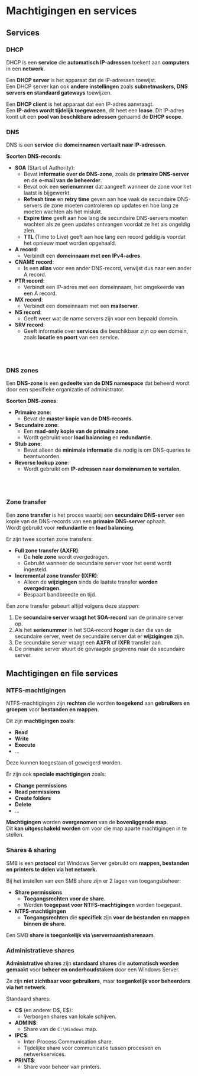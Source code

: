 # Machtigingen en services

## Services

### DHCP

DHCP is een **service** die **automatisch IP-adressen** toekent aan **computers** in een **netwerk**.

Een **DHCP server** is het apparaat dat de IP-adressen toewijst.\
Een DHCP server kan ook **andere instellingen** zoals **subnetmaskers, DNS servers en standaard gateways** toewijzen.

Een **DHCP client** is het apparaat dat een IP-adres aanvraagt.\
Een **IP-adres wordt tijdelijk toegewezen**, dit heet een **lease**.
Dit IP-adres komt uit een **pool van beschikbare adressen** genaamd de **DHCP scope**.

### DNS

DNS is een **service** die **domeinnamen vertaalt naar IP-adressen**.

**Soorten DNS-records**:
- **SOA** (Start of Authority):
    - Bevat **informatie over de DNS-zone**, zoals de **primaire DNS-server** en de **e-mail van de beheerder**.
    - Bevat ook een **serienummer** dat aangeeft wanneer de zone voor het laatst is bijgewerkt.
    - **Refresh time** en **retry time** geven aan hoe vaak de secundaire DNS-servers de zone moeten controleren op updates en hoe lang 
ze moeten wachten als het mislukt.
    - **Expire time** geeft aan hoe lang de secundaire DNS-servers moeten wachten als ze geen updates ontvangen voordat
ze het als ongeldig zien.
    - **TTL** (Time to Live) geeft aan hoe lang een record geldig is voordat het opnieuw moet worden opgehaald.
- **A record**:
    - Verbindt een **domeinnaam met een IPv4-adres**.
- **CNAME record**:
    - Is een **alias** voor een ander DNS-record, verwijst dus naar een ander A record.
- **PTR record**:
    - Verbindt een IP-adres met een domeinnaam, het omgekeerde van een A record.
- **MX record**:
    - Verbindt een domeinnaam met een **mailserver**.
- **NS record**:
    - Geeft weer wat de name servers zijn voor een bepaald domein.
- **SRV record**:
    - Geeft informatie over **services** die beschikbaar zijn op een domein, zoals **locatie en poort** van een service.

<!-- INVISIBLE CHARACTERS FOR SECTION LINE -->
<format style="underline">
⠀⠀⠀⠀⠀⠀⠀⠀⠀⠀⠀⠀⠀⠀⠀⠀⠀⠀⠀⠀⠀⠀⠀⠀⠀⠀⠀⠀⠀⠀⠀⠀⠀⠀⠀⠀⠀⠀⠀⠀⠀⠀⠀⠀⠀⠀⠀⠀⠀⠀⠀⠀⠀⠀⠀⠀⠀⠀⠀⠀⠀⠀⠀⠀⠀⠀⠀⠀⠀⠀⠀⠀⠀⠀⠀⠀⠀⠀⠀⠀⠀⠀⠀⠀⠀⠀⠀⠀⠀⠀⠀⠀⠀
</format>
<!-- INVISIBLE CHARACTERS FOR SECTION LINE -->

### DNS zones

Een **DNS-zone** is een **gedeelte van de DNS namespace** dat beheerd wordt door een specifieke organizatie of administrator.

**Soorten DNS-zones**:
- **Primaire zone**:
    - Bevat de **master kopie van de DNS-records**.
- **Secundaire zone**:
    - Een **read-only kopie van de primaire zone**.
    - Wordt gebruikt voor **load balancing** en **redundantie**.
- **Stub zone**:
    - Bevat alleen de **minimale informatie** die nodig is om DNS-queries te beantwoorden.
- **Reverse lookup zone**:
    - Wordt gebruikt om **IP-adressen naar domeinnamen te vertalen**.

<!-- INVISIBLE CHARACTERS FOR SECTION LINE -->
<format style="underline">
⠀⠀⠀⠀⠀⠀⠀⠀⠀⠀⠀⠀⠀⠀⠀⠀⠀⠀⠀⠀⠀⠀⠀⠀⠀⠀⠀⠀⠀⠀⠀⠀⠀⠀⠀⠀⠀⠀⠀⠀⠀⠀⠀⠀⠀⠀⠀⠀⠀⠀⠀⠀⠀⠀⠀⠀⠀⠀⠀⠀⠀⠀⠀⠀⠀⠀⠀⠀⠀⠀⠀⠀⠀⠀⠀⠀⠀⠀⠀⠀⠀⠀⠀⠀⠀⠀⠀⠀⠀⠀⠀⠀⠀
</format>
<!-- INVISIBLE CHARACTERS FOR SECTION LINE -->

### Zone transfer

Een **zone transfer** is het proces waarbij een **secundaire DNS-server** een kopie van de DNS-records van een 
**primaire DNS-server** ophaalt.\
Wordt gebruikt voor **redundantie** en **load balancing**.

Er zijn twee soorten zone transfers:
- **Full zone transfer (AXFR)**:
    - De **hele zone** wordt overgedragen.
    - Gebruikt wanneer de secundaire server voor het eerst wordt ingesteld.
- **Incremental zone transfer (IXFR)**:
    - Alleen de **wijzigingen** sinds de laatste transfer **worden overgedragen**.
    - Bespaart bandbreedte en tijd.

Een zone transfer gebeurt altijd volgens deze stappen:
1. De **secundaire server vraagt het SOA-record** van de primaire server op.
2. Als het **serienummer** in het SOA-record **hoger** is dan die van de secundaire server, weet de secundaire server
dat er **wijzigingen** zijn.
3. De secundaire server vraagt een **AXFR** of **IXFR** transfer aan.
4. De primaire server stuurt de gevraagde gegevens naar de secundaire server.



## Machtigingen en file services

### NTFS-machtigingen

NTFS-machtigingen zijn **rechten** die worden **toegekend** aan **gebruikers en groepen** voor
**bestanden en mappen**.

Dit zijn **machtigingen zoals**:
- **Read**
- **Write**
- **Execute**
- ...

Deze kunnen toegestaan of geweigerd worden.

Er zijn ook **speciale machtigingen** zoals:
- **Change permissions**
- **Read permissions**
- **Create folders**
- **Delete**
- ...

**Machtigingen** worden **overgenomen** van de **bovenliggende map**.\
Dit **kan uitgeschakeld worden** om voor die map aparte machtigingen in te stellen.


### Shares & sharing

SMB is een **protocol** dat Windows Server gebruikt om **mappen, bestanden en printers te delen
via het netwerk.**

Bij het instellen van een SMB share zijn er 2 lagen van toegangsbeheer:
- **Share permissions**
    - **Toegangsrechten voor de share**.
    - Worden **toegepast voor NTFS-machtigingen** worden toegepast.
- **NTFS-machtigingen**
    - **Toegangsrechten** die **specifiek** zijn **voor de bestanden en mappen binnen de share**.

Een SMB **share is toegankelijk via \\servernaam\sharenaam**.

### Administratieve shares

**Administrative shares** zijn **standaard shares** die **automatisch worden gemaakt** voor
**beheer en onderhoudstaken** door een Windows Server.

Ze zijn **niet zichtbaar voor gebruikers**, maar **toegankelijk voor beheerders via het netwerk**.

Standaard shares:
- **C$** (en andere: D\$, E\$):
    - Verborgen shares van lokale schijven.
- **ADMIN$**:
    - Share van de `C:\Windows` map.
- **IPC$**:
    - Inter-Process Communication share.
    - Tijdelijke share voor communicatie tussen processen en netwerkservices.
- **PRINT$**:
    - Share voor beheer van printers.
